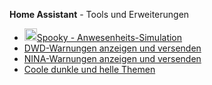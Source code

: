 <b>Home Assistant</b> - Tools und Erweiterungen
<br />
<ul>
<li><img src="https://github.com/migacode/home-assistant/tree/main/spooky/img/ghost_gray.png" width="20" height="20"><a href="https://github.com/migacode/home-assistant/tree/main/spooky">Spooky - Anwesenheits-Simulation</a></li>
<li><a href="https://github.com/migacode/home-assistant/tree/main/dwd">DWD-Warnungen anzeigen und versenden</a></li>
<li><a href="https://github.com/migacode/home-assistant/tree/main/nina">NINA-Warnungen anzeigen und versenden</a></li>
<li><a href="https://github.com/migacode/home-assistant/tree/main/themes">Coole dunkle und helle Themen</a></li>
</ul>
